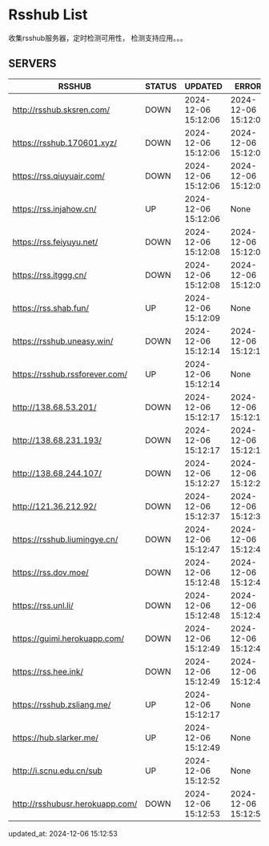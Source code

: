 # Rsshub List

收集rsshub服务器，定时检测可用性， 检测支持应用。。。


## SERVERS

|  RSSHUB   | STATUS  | UPDATED  | ERROR  | TWITTER |  
|  ----  | ----  | ----  | ----  | ---- |  
| http://rsshub.sksren.com/ | DOWN | 2024-12-06 15:12:06 | 2024-12-06 15:12:06 |  
| https://rsshub.170601.xyz/ | DOWN | 2024-12-06 15:12:06 | 2024-12-06 15:12:06 |  
| https://rss.qiuyuair.com/ | DOWN | 2024-12-06 15:12:06 | 2024-12-06 15:12:06 |  
| https://rss.injahow.cn/ | UP | 2024-12-06 15:12:06 | None ||  
| https://rss.feiyuyu.net/ | DOWN | 2024-12-06 15:12:08 | 2024-12-06 15:12:08 |  
| https://rss.itggg.cn/ | DOWN | 2024-12-06 15:12:08 | 2024-12-06 15:12:08 |  
| https://rss.shab.fun/ | UP | 2024-12-06 15:12:09 | None ||  
| https://rsshub.uneasy.win/ | DOWN | 2024-12-06 15:12:14 | 2024-12-06 15:12:14 |  
| https://rsshub.rssforever.com/ | UP | 2024-12-06 15:12:14 | None ||  
| http://138.68.53.201/ | DOWN | 2024-12-06 15:12:17 | 2024-12-06 15:12:17 |  
| http://138.68.231.193/ | DOWN | 2024-12-06 15:12:17 | 2024-12-06 15:12:17 |  
| http://138.68.244.107/ | DOWN | 2024-12-06 15:12:27 | 2024-12-06 15:12:27 |  
| http://121.36.212.92/ | DOWN | 2024-12-06 15:12:37 | 2024-12-06 15:12:37 |  
| https://rsshub.liumingye.cn/ | DOWN | 2024-12-06 15:12:47 | 2024-12-06 15:12:47 |  
| https://rss.dov.moe/ | DOWN | 2024-12-06 15:12:48 | 2024-12-06 15:12:48 |  
| https://rss.unl.li/ | DOWN | 2024-12-06 15:12:48 | 2024-12-06 15:12:48 |  
| https://guimi.herokuapp.com/ | DOWN | 2024-12-06 15:12:49 | 2024-12-06 15:12:49 |  
| https://rss.hee.ink/ | DOWN | 2024-12-06 15:12:49 | 2024-12-06 15:12:49 |  
| https://rsshub.zsliang.me/ | UP | 2024-12-06 15:12:17 | None |OK|  
| https://hub.slarker.me/ | UP | 2024-12-06 15:12:49 | None ||  
| http://i.scnu.edu.cn/sub | UP | 2024-12-06 15:12:52 | None ||  
| http://rsshubusr.herokuapp.com/ | DOWN | 2024-12-06 15:12:53 | 2024-12-06 15:12:53 |  
  

updated_at: 2024-12-06 15:12:53  
